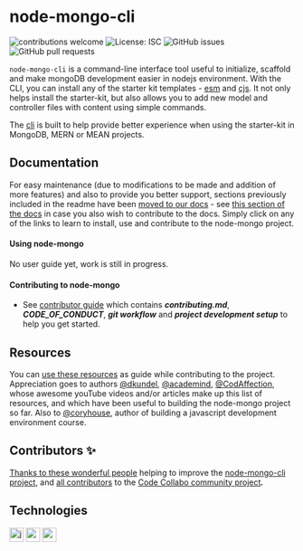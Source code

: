 # node-mongo-cli

![contributions welcome](https://img.shields.io/badge/contributions-welcome-brightgreen.svg?style=flat) ![License: ISC](https://img.shields.io/badge/License-ISC-blue.svg) ![GitHub issues](https://img.shields.io/github/issues/code-collabo/node-mongo-cli?color=red) ![GitHub pull requests](https://img.shields.io/github/issues-pr/code-collabo/node-mongo-cli?color=goldenrod)

`node-mongo-cli` is a command-line interface tool useful to initialize, scaffold and make mongoDB development easier in nodejs environment. With the CLI, you can install any of the starter kit templates - [esm](https://github.com/code-collabo/node-mongo-starter-kit) and [cjs](https://github.com/code-collabo/node-mongo-starter-cjs). It not only helps install the starter-kit, but also allows you to add new model and controller files with content using simple commands.

The [cli](https://github.com/code-collabo/node-mongo-cli) is built to help provide better experience when using the starter-kit in MongoDB, MERN or MEAN projects.

## Documentation
For easy maintenance (due to modifications to be made and addition of more features) and also to provide you better support, sections previously included in the readme have been [moved to our docs](https://code-collabo.gitbook.io/docs/) - see [this section of the docs](https://code-collabo.gitbook.io/docs/contributor-guide/docs) in case you also wish to contribute to the docs. Simply click on any of the links to learn to install, use and contribute to the node-mongo project.
#### Using node-mongo
No user guide yet, work is still in progress.

#### Contributing to node-mongo
* See [contributor guide](https://code-collabo.gitbook.io/docs/contributor-guide/contributor-guide) which contains ***contributing.md***, ***CODE_OF_CONDUCT***, ***git workflow*** and ***project development setup*** to help you get started.

## Resources
You can [use these resources](https://code-collabo.gitbook.io/docs/contributor-guide/node-mongo-project/resources) as guide while contributing to the project. Appreciation goes to authors [@dkundel](https://github.com/dkundel), [@academind](https://github.com/academind), [@CodAffection](https://github.com/CodAffection), whose awesome youTube videos and/or articles make up this list of resources, and which have been useful to building the node-mongo project so far. Also to [@coryhouse](https://github.com/coryhouse), author of building a javascript development environment course.

## Contributors ✨

[Thanks to these wonderful people](https://github.com/code-collabo/node-mongo-cli/contributor.md) helping to improve the [node-mongo-cli project](https://github.com/code-collabo/node-mongo-cli), and [all contributors](https://code-collabo.gitbook.io/docs/meet-our-awesome-contributors/all-contributors) to the [Code Collabo community project](https://github.com/code-collabo)_**.**_

## Technologies

[<img alt="javascript" height="25px" src="https://www.freepnglogos.com/uploads/javascript/javascript-online-logo-for-website-0.png" />](https://github.com/code-collabo/node-mongo-cli)
[<img alt="node js" height="25px" src="https://nodejs.org/static/images/logos/nodejs-new-pantone-black.svg" />](https://github.com/code-collabo/node-mongo-cli)
[<img alt="mongoDB" height="25px" src="https://webassets.mongodb.com/_com_assets/cms/MongoDB_Logo_FullColorBlack_RGB-4td3yuxzjs.png" />](https://github.com/code-collabo/node-mongo-cli)
